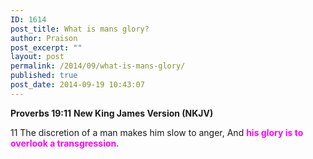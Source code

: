 ```yaml
---
ID: 1614
post_title: What is mans glory?
author: Praison
post_excerpt: ""
layout: post
permalink: /2014/09/what-is-mans-glory/
published: true
post_date: 2014-09-19 10:43:07
---
```

<strong>Proverbs 19:11</strong>
<strong> New King James Version (NKJV)</strong>

11 The discretion of a man makes him slow to anger,
And <span style="color: #ff00ff;"><strong>his glory is to overlook a transgression</strong></span>.